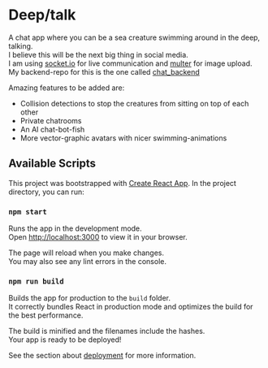 # Deep/talk

A chat app where you can be a sea creature swimming around in the deep, talking.\
I believe this will be the next big thing in social media.\
I am using [socket.io](https://socket.io/) for live communication and [multer](https://github.com/expressjs/multer) for image upload.\
My backend-repo for this is the one called [chat_backend](https://github.com/rebecka-oscarsson/chat_backend)

Amazing features to be added are:
- Collision detections to stop the creatures from sitting on top of each other
- Private chatrooms
- An AI chat-bot-fish
- More vector-graphic avatars with nicer swimming-animations

## Available Scripts

This project was bootstrapped with [Create React App](https://github.com/facebook/create-react-app).
In the project directory, you can run:

### `npm start`

Runs the app in the development mode.\
Open [http://localhost:3000](http://localhost:3000) to view it in your browser.

The page will reload when you make changes.\
You may also see any lint errors in the console.

### `npm run build`

Builds the app for production to the `build` folder.\
It correctly bundles React in production mode and optimizes the build for the best performance.

The build is minified and the filenames include the hashes.\
Your app is ready to be deployed!

See the section about [deployment](https://facebook.github.io/create-react-app/docs/deployment) for more information.

